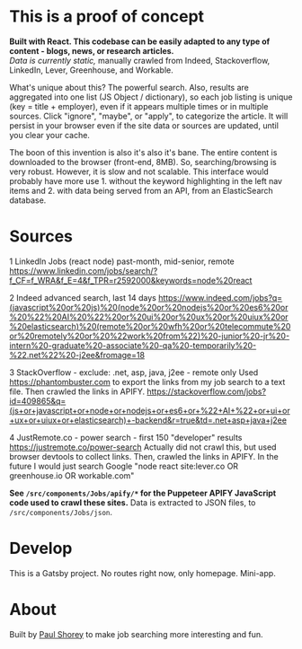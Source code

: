 # This is a proof of concept
<p>
  <b>
    Built with React. This codebase can be easily adapted to any type of content - blogs, news, or research
    articles.
  </b>
  <br /> <i>Data is currently static,</i> manually crawled from Indeed, Stackoverflow, LinkedIn, Lever,
  Greenhouse, and Workable.
</p>
<p>
  What's unique about this? The powerful search. Also, results are aggregated into one list (JS Object /
  dictionary), so each job listing is unique (key = title + employer), even if it appears multiple times or in
  multiple sources. Click "ignore", "maybe", or "apply", to categorize the article. It will persist in your
  browser even if the site data or sources are updated, until you clear your cache.
</p>
<p>
  The boon of this invention is also it's also it's bane. The entire content is downloaded to the browser
  (front-end, 8MB). So, searching/browsing is very robust. However, it is slow and not scalable. This interface
  would probably have more use 1. without the keyword highlighting in the left nav items and 2. with data being
  served from an API, from an ElasticSearch database.
</p>

# Sources

1 LinkedIn Jobs (react node) past-month, mid-senior, remote
https://www.linkedin.com/jobs/search/?f_CF=f_WRA&f_E=4&f_TPR=r2592000&keywords=node%20react

2 Indeed advanced search, last 14 days
https://www.indeed.com/jobs?q=(javascript%20or%20js)%20(node%20or%20nodejs%20or%20es6%20or%20%22%20AI%20%22%20or%20ui%20or%20ux%20or%20uiux%20or%20elasticsearch)%20(remote%20or%20wfh%20or%20telecommute%20or%20remotely%20or%20%22work%20from%22)%20-junior%20-jr%20-intern%20-graduate%20-associate%20-qa%20-temporarily%20-%22.net%22%20-j2ee&fromage=18

3 StackOverflow - exclude: .net, asp, java, j2ee - remote only
Used https://phantombuster.com to export the links from my job search to a text file. Then crawled the links in APIFY.
https://stackoverflow.com/jobs?id=409865&q=(js+or+javascript+or+node+or+nodejs+or+es6+or+%22+AI+%22+or+ui+or+ux+or+uiux+or+elasticsearch)+-backend&r=true&td=.net+asp+java+j2ee

4 JustRemote.co - power search - first 150 "developer" results
https://justremote.co/power-search
Actually did not crawl this, but used browser devtools to collect links. Then, crawled the links in APIFY.
In the future I would just search Google "node react site:lever.co OR greenhouse.io OR workable.com"

**See `/src/components/Jobs/apify/*` for the Puppeteer APIFY JavaScript code used to crawl these sites.** Data is extracted to JSON files, to `/src/components/Jobs/json`.

# Develop

This is a Gatsby project. No routes right now, only homepage. Mini-app.

# About

Built by [Paul Shorey](https://paulshorey.com) to make job searching more interesting and fun.
